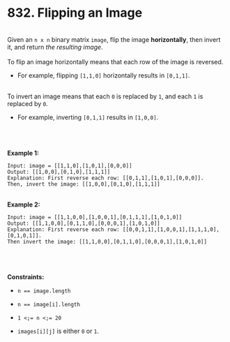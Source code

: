 # 832. Flipping an Image

<br />Given an `n x n` binary matrix `image`, flip the image **horizontally**, then invert it, and return <em>the resulting image</em>.<br />
<br />To flip an image horizontally means that each row of the image is reversed.<br />

* For example, flipping `[1,1,0]` horizontally results in `[0,1,1]`.


<br />To invert an image means that each `0` is replaced by `1`, and each `1` is replaced by `0`.<br />

* For example, inverting `[0,1,1]` results in `[1,0,0]`.


<br /> <br />
<br />**Example 1:**<br />
```
Input: image = [[1,1,0],[1,0,1],[0,0,0]]
Output: [[1,0,0],[0,1,0],[1,1,1]]
Explanation: First reverse each row: [[0,1,1],[1,0,1],[0,0,0]].
Then, invert the image: [[1,0,0],[0,1,0],[1,1,1]]
```
<br />**Example 2:**<br />
```
Input: image = [[1,1,0,0],[1,0,0,1],[0,1,1,1],[1,0,1,0]]
Output: [[1,1,0,0],[0,1,1,0],[0,0,0,1],[1,0,1,0]]
Explanation: First reverse each row: [[0,0,1,1],[1,0,0,1],[1,1,1,0],[0,1,0,1]].
Then invert the image: [[1,1,0,0],[0,1,1,0],[0,0,0,1],[1,0,1,0]]
```
<br /> <br />
<br />**Constraints:**<br />

* `n == image.length`

* `n == image[i].length`

* `1 <;= n <;= 20`

* `images[i][j]` is either `0` or `1`.